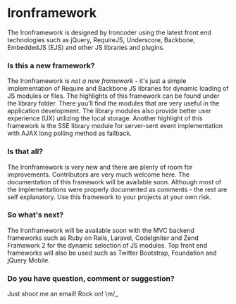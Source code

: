 Ironframework
=============

The Ironframework is designed by Ironcoder using the latest front end technologies such as jQuery, RequireJS, Underscore, Backbone, EmbeddedJS (EJS) and other JS libraries and plugins.

### Is this a new framework?
The Ironframework is _not a new framework_ - it's just a simple implementation of Require and Backbone JS libraries for dynamic loading of JS modules or files. The highlights of this framework can be found under the library folder. There you'll find the modules that are very useful in the application development. The library modules also provide better user experience (UX) utilizing the local storage. Another highlight  of this framework is the SSE library module for server-sent event implementation with AJAX long polling method as fallback.

### Is that all?
The Ironframework is very new and there are plenty of room for improvements. Contributors are very much welcome here. The documentation of this framework will be available soon. Although most of the implementations were properly documented as comments - the rest are self explanatory. Use this framework to your projects at your own risk.

### So what's next?
The Ironframework will be available soon with the MVC backend frameworks such as Ruby on Rails, Laravel, CodeIgniter and Zend Framework 2 for the dynamic selection of JS modules. Top front end frameworks will also be used such as Twitter Bootstrap, Foundation and jQuery Mobile.

### Do you have question, comment or suggestion?
Just shoot me an email! Rock on! \m/_
